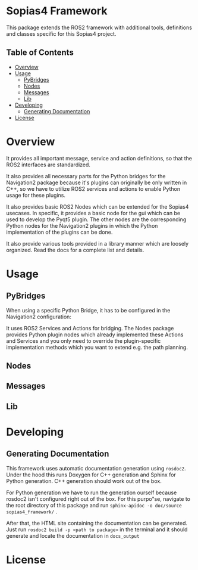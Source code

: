 # Sopias4 Framework <!-- omit in toc -->
This package extends the ROS2 framework with additional tools, definitions and classes specific for this Sopias4 project. 

## Table of Contents <!-- omit in toc -->
- [Overview](#overview)
- [Usage](#usage)
  - [PyBridges](#pybridges)
  - [Nodes](#nodes)
  - [Messages](#messages)
  - [Lib](#lib)
- [Developing](#developing)
  - [Generating Documentation](#generating-documentation)
- [License](#license)

# Overview
It provides all important message, service and action definitions, so that the ROS2 interfaces are standardized.

It also provides all necessary parts for the Python bridges for the Navigation2 package because it's plugins can originally be only written in C++, so we have to utilize ROS2 services and actions to enable Python usage for these plugins.

It also provides basic ROS2 Nodes which can be extended for the Sopias4 usecases. In specific, it provides a basic node for the gui which can be used to develop the Pyqt5 plugin. The other nodes are the corresponding Python nodes for the Navigation2 plugins in which the Python implementation of the plugins can be done.

It also provide various tools provided in a library manner which are loosely organized. Read the docs for a complete list and details.

# Usage
## PyBridges
When using a specific Python Bridge, it has to be configured in the Navigation2 configuration:
<!-- TODO provide example configuration -->

It uses ROS2 Services and Actions for bridging. The Nodes package provides Python plugin nodes which already implemented these Actions and Services and you only need to override the plugin-specific implementation methods which you want to extend e.g. the path planning.

## Nodes
## Messages
## Lib

# Developing
## Generating Documentation
This framework uses automatic documentation generation using `rosdoc2`. Under the hood this runs Doxygen for C++ generation and Sphinx for Python generation. C++ generation should work out of the box.

For Python generation we have to run the generation ourself because rosdoc2 isn't configured right out of the box. For this purpo"se, navigate to the root directory of this package and run `sphinx-apidoc -o doc/source sopias4_framework/` .

After that, the HTML site containing the documentation can be generated. Just run `rosdoc2 build -p <path to package>` in the terminal and it should generate and locate the documentation in `docs_output`

# License
<!-- TODO add licensing -->